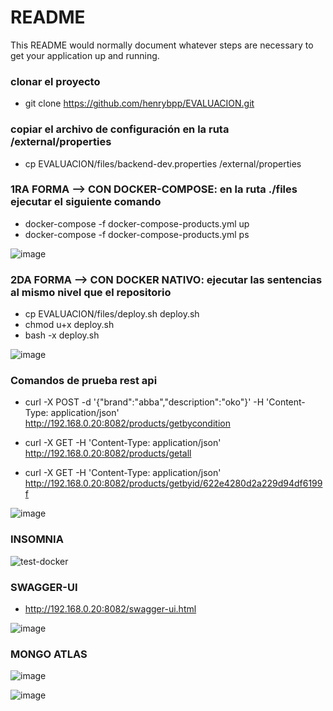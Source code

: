 # README #

This README would normally document whatever steps are necessary to get your application up and running.

### clonar el proyecto ###

* git clone https://github.com/henrybpp/EVALUACION.git

### copiar el archivo de configuración en la ruta /external/properties ###

* cp EVALUACION/files/backend-dev.properties /external/properties

### 1RA FORMA --> CON DOCKER-COMPOSE: en la ruta ./files ejecutar el siguiente comando ###

* docker-compose -f docker-compose-products.yml up
* docker-compose -f docker-compose-products.yml ps

![image](https://user-images.githubusercontent.com/51663180/158215405-be29d6e1-4485-413f-9953-bca20e6d7078.png)


### 2DA FORMA --> CON DOCKER NATIVO: ejecutar las sentencias al mismo nivel que el repositorio ###

* cp EVALUACION/files/deploy.sh deploy.sh
* chmod u+x deploy.sh
* bash -x deploy.sh

![image](https://user-images.githubusercontent.com/51663180/158215894-76a5d10a-fc1c-44f9-a560-76f2846dfe81.png)


### Comandos de prueba rest api ###

* curl -X POST -d '{"brand":"abba","description":"oko"}' -H 'Content-Type: application/json' http://192.168.0.20:8082/products/getbycondition

* curl -X GET -H 'Content-Type: application/json' http://192.168.0.20:8082/products/getall

* curl -X GET -H 'Content-Type: application/json' http://192.168.0.20:8082/products/getbyid/622e4280d2a229d94df6199f

![image](https://user-images.githubusercontent.com/51663180/158214701-899f9f88-58cf-49ed-bcb7-8eac591bf9c7.png)

### INSOMNIA ###
![test-docker](https://user-images.githubusercontent.com/51663180/158218767-01a74f77-c29e-4cab-84ee-53cd67056cc0.png)


### SWAGGER-UI ###
* http://192.168.0.20:8082/swagger-ui.html

![image](https://user-images.githubusercontent.com/51663180/158216124-ce58b0cd-519e-4d92-8206-5db36c440d13.png)

### MONGO ATLAS ###

![image](https://user-images.githubusercontent.com/51663180/158217372-949713fb-9058-4f91-997d-5080042bf650.png)

![image](https://user-images.githubusercontent.com/51663180/158217753-293a30fe-05da-4d87-9537-2fd594484ded.png)



